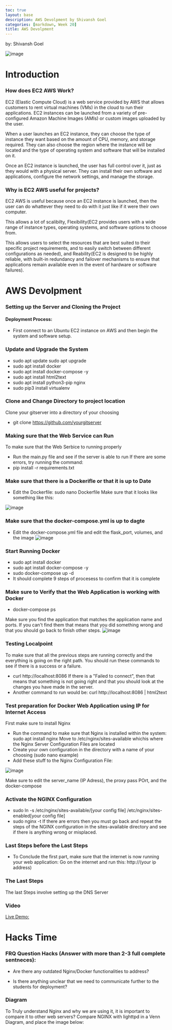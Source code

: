 ```yaml
---
toc: true
layout: base
description: AWS Devolpment by Shivansh Goel
categories: [markdown, Week 20]
title: AWS Devolpment
---
```


by: Shivansh Goel

![image](https://vardaansinha.github.io/devops/images/awspic.PNG)


# Introduction
### How does EC2 AWS Work?
EC2 (Elastic Compute Cloud) is a web service provided by AWS that allows customers to rent virtual machines (VMs) in the cloud to run their applications. EC2 instances can be launched from a variety of pre-configured Amazon Machine Images (AMIs) or custom images uploaded by the user. 

When a user launches an EC2 instance, they can choose the type of instance they want based on the amount of CPU, memory, and storage required. They can also choose the region where the instance will be located and the type of operating system and software that will be installed on it. 

Once an EC2 instance is launched, the user has full control over it, just as they would with a physical server. They can install their own software and applications, configure the network settings, and manage the storage.

### Why is EC2 AWS useful for projects?
EC2 AWS is useful because once an EC2 instance is launched, then the user can do whattever they need to do with it just like if it were their own computer. 

This allows a lot of scalibilty, Flexibility(EC2 provides users with a wide range of instance types, operating systems, and software options to choose from. 

This allows users to select the resources that are best suited to their specific project requirements, and to easily switch between different configurations as needed), and Reability(EC2 is designed to be highly reliable, with built-in redundancy and failover mechanisms to ensure that applications remain available even in the event of hardware or software failures).

# AWS Devolpment

###  Setting up the Server and Cloning the Project

#### Deployment Process:
- First connect to an Ubuntu EC2 instance on AWS and then begin the system and software setup.

### Update and Upgrade  the System
- sudo apt update sudo apt upgrade
- sudo apt install docker
- sudo apt install docker-compose -y
- sudo apt install html2text
- sudo apt install python3-pip nginx
- sudo pip3 install virtualenv

###  Clone and Change Directory to project location
Clone your gitserver into a directory of your choosing
- git clone https://github.com/yourgitserver

### Making sure that the Web Service can Run
To make sure that the Web Serbice to running properly
- Run the main.py file and see if the server is able to run
If there are some errors, try running the command:
- pip install -r requirements.txt

###  Make sure that there is a Dockerifle or that it is up to Date
- Edit the Dockerfile: sudo nano Dockerfile
Make sure that it looks like something like this:


![image](https://vardaansinha.github.io/devops/images/dockerfile.PNG)



### Make sure that the docker-compose.yml is up to dagte
- Edit the docker-compose.yml file and edit the flask_port, volumes, and the image
![image](https://vardaansinha.github.io/devops/images/dockercompose.PNG)

### Start Running Docker
- sudo apt install docker
- sudo apt install docker-compose -y
- sudo docker-compose up -d
- It should complete 9 steps of procesess to confirm that it is complete

### Make sure to Verify that the Web Application is working with Docker
- docker-compose ps

Make sure you find the application that matches the application name and ports. If you can't find them that means that you did something wrong and that you should go back to finish other steps.
![image](https://vardaansinha.github.io/devops/images/dockercomposeps.PNG)


### Testing Localpoint
To make sure that all the previous steps are running correctly and the everything is going on the right path. You should run these commands to see if there is a success or a failure.
- curl http://localhost:8086
If there is a "Failed to connect", then that means that something is not going right and that you should look at the changes you have made in the server.
- Another command to run would be: curl http://localhost:8086 | html2text

###  Test preparation for Docker Web Application using IP for Internet Access
First make sure to install Nginx
- Run the command to make sure that Nginx is installed within the system: sudo apt install nginx
Move to /etc/nginx/sites-available whichis where the Nginx Server Configuration Files are located
- Create your own configuration in the directory with a name of your choosing (sudo nano example)
- Add these stuff to the Nginx Configuration File:

![image](https://vardaansinha.github.io/devops/images/nginxsitesenabled.PNG)

Make sure to edit the server_name (IP Adress), the proxy pass POrt, and the docker-compose

### Activate the NGINX Configuration
- sudo ln -s /etc/nginx/sites-available/[your config file] /etc/nginx/sites-enabled[your config file]
- sudo nginx -t
If there are errors then you must go back and repeat the steps of the NGINX configuration in the sites-available directory and see if there is anything wrong or misplaced.


### Last Steps before the Last Steps
- To Conclude the first part, make sure that the internet is now running your web application:
Go on the internet and run this: http://(your ip address)

### The Last Steps
The last Steps involve setting up the DNS Server

### Video
[Live Demo:](https://www.youtube.com/watch?v=QI67AGEeQdA)

# Hacks Time

### FRQ Question Hacks (Answer with more than 2-3 full complete sentneces):

- Are there any outdated Nginx/Docker functionalities to address?




- Is there anything unclear that we need to communicate further to the students for deployment?


### Diagram
To Truly understand Nginx and why we are using it, it is important to compare it to other web servers?
Compare NGINX with lighttpd in a Venn Diagram, and place the image below:




